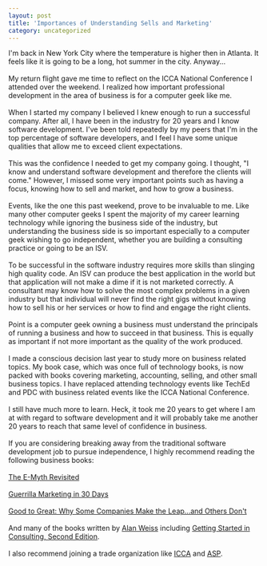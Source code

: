 ```yaml
---
layout: post
title: 'Importances of Understanding Sells and Marketing'
category: uncategorized
---
```


I'm back in New York City where the temperature is higher then in Atlanta.  It feels like it is going to be a long, hot summer in the city.  Anyway...<br /><br />My return flight gave me time to reflect on the ICCA National Conference I attended over the weekend.  I realized how important professional development in the area of business is for a computer geek like me.<br /><br />When I started my company I believed I knew enough to run a successful company.  After all, I have been in the industry for 20 years and I know software development.  I've been told repeatedly by my peers that I'm in the top percentage of software developers, and I feel I have some unique qualities that allow me to exceed client expectations.  <br /><br />This was the confidence I needed to get my company going.  I thought, "I know and understand software development and therefore the clients will come."  However, I missed some very important points such as having a focus, knowing how to sell and market, and how to grow a business.<br /><br />Events, like the one this past weekend, prove to be invaluable to me.  Like many other computer geeks I spent the majority of my career learning technology while ignoring the business side of the industry, but understanding the business side is so important especially to a computer geek wishing to go independent, whether you are building a consulting practice or going to be an ISV.<br /><br />To be successful in the software industry requires more skills than slinging high quality code.  An ISV can produce the best application in the world but that application will not make a dime if it is not marketed correctly.  A consultant may know how to solve the most complex problems in a given industry but that individual will never find the right gigs without knowing how to sell his or her services or how to find and engage the right clients.<br /><br />Point is a computer geek owning a business must understand the principals of running a business and how to succeed in that business.  This is equally as important if not more important as the quality of the work produced.<br /><br />I made a conscious decision last year to study more on business related topics.  My book case, which was once full of technology books, is now packed with books covering marketing, accounting, selling, and other small business topics.  I have replaced attending technology events like TechEd and PDC with business related events like the ICCA National Conference.<br /><br />I still have much more to learn.  Heck, it took me 20 years to get where I am at with regard to software development and it will probably take me another 20 years to reach that same level of confidence in business.<br /><br />If you are considering breaking away from the traditional software development job to pursue independence, I highly recommend reading the following business books:<br /><br /><a href="http://secure.emythworldwide.com/Merchant2/merchant.mvc?Screen=PROD&amp;Product_Code=EMREV-BK-S&amp;Category_Code=BK&amp;Store_Code=EMW">The E-Myth Revisited</a><br /><br /><a href="http://www.amazon.com/exec/obidos/tg/detail/-/1932531297/qid=1118775433/sr=8-1/ref=sr_8_xs_ap_i1_xgl14/103-6159067-2662225?v=glance&amp;s=books&amp;n=507846">Guerrilla Marketing in 30 Days</a><br /><br /><a href="http://www.amazon.com/exec/obidos/tg/detail/-/0066620996/qid=1118775288/sr=8-1/ref=sr_8_xs_ap_i1_xgl14/103-6159067-2662225?v=glance&amp;s=books&amp;n=507846">Good to Great: Why Some Companies Make the Leap...and Others Don't</a><br /><br />And many of the books written by <a href="http://www.amazon.com/exec/obidos/search-handle-url/index=books&amp;field-author-exact=Alan%20%20Weiss/103-6159067-2662225">Alan Weiss</a> including <a href="http://www.amazon.com/exec/obidos/tg/detail/-/0471479691/qid=1118775466/sr=1-4/ref=sr_1_4/103-6159067-2662225?v=glance&amp;s=books">Getting Started in Consulting, Second Edition</a>.<br /><br />I also recommend joining a trade organization like <a href="http://www.icca.org/">ICCA</a> and <a href="http://www.asp-shareware.org/">ASP</a>.
